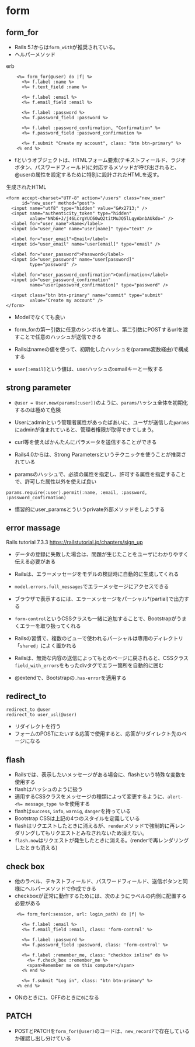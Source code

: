 # form
## form_for
- Rails 5.1からは`form_with`が推奨されている。
- ヘルパーメソッド



erb
```
    <%= form_for(@user) do |f| %>
      <%= f.label :name %>
      <%= f.text_field :name %>

      <%= f.label :email %>
      <%= f.email_field :email %>

      <%= f.label :password %>
      <%= f.password_field :password %>

      <%= f.label :password_confirmation, "Confirmation" %>
      <%= f.password_field :password_confirmation %>

      <%= f.submit "Create my account", class: "btn btn-primary" %>
    <% end %>
```

- fというオブジェクトは、HTMLフォーム要素(テキストフィールド、ラジオボタン、パスワードフィールド)に対応するメソッドが呼び出されると、@userの属性を設定するために特別に設計されたHTMLを返す。

生成されたHTML
```
<form accept-charset="UTF-8" action="/users" class="new_user"
      id="new_user" method="post">
  <input name="utf8" type="hidden" value="&#x2713;" />
  <input name="authenticity_token" type="hidden"
         value="NNb6+J/j46LcrgYUC60wQ2titMuJQ5lLqyAbnbAUkdo=" />
  <label for="user_name">Name</label>
  <input id="user_name" name="user[name]" type="text" />

  <label for="user_email">Email</label>
  <input id="user_email" name="user[email]" type="email" />

  <label for="user_password">Password</label>
  <input id="user_password" name="user[password]"
         type="password" />

  <label for="user_password_confirmation">Confirmation</label>
  <input id="user_password_confirmation"
         name="user[password_confirmation]" type="password" />

  <input class="btn btn-primary" name="commit" type="submit"
         value="Create my account" />
</form>
```

- Modelでなくても良い
- form_forの第一引数に任意のシンボルを渡し、第二引数にPOSTするurlを渡すことで任意のハッシュが送信できる

- Railsはnameの値を使って、初期化したハッシュを(params変数経由)で構成する
- `user[:email]`という値は、userハッシュの:emailキーと一致する


## strong parameter
- `@user = User.new(params[:user])`のように、`params`ハッシュ全体を初期化するのは極めて危険
- Userにadminという管理者属性があったばあいに、ユーザが送信した`params`にadminが含まれていると、管理者権限が取得できてしまう。
- curl等を使えばかんたんにパラメータを送信することができる

- Rails4.0からは、Strong Parametersというテクニックを使うことが推奨されている
- paramsのハッシュで、必須の属性を指定し、許可する属性を指定することで、許可した属性以外を使えば良い
```
params.require(:user).permit(:name, :email, :password, :password_confirmation)
```
- 慣習的にuser_paramsとういうprivate外部メソッドをしようする

## error massage
Rails tutorial 7.3.3
https://railstutorial.jp/chapters/sign_up

- データの登録に失敗した場合は、問題が生じたことをユーザにわかりやすく伝える必要がある
- Railsは、エラーメッセージをモデルの検証時に自動的に生成してくれる
- `model.errors.full_messages`でエラーメッセージにアクセスできる
- ブラウザで表示するには、エラーメッセージをパーシャル*(partial)で出力する
- `form-control`というCSSクラスも一緒に追加することで、Bootstrapがうまくエラーを取り扱ってくれる
- Railsの習慣で、複数のビューで使われるパーシャルは専用のディレクトリ「`shared`」によく置かれる


- Railsは、無効な内容の送信によってもとのページに戻されると、CSSクラス`field_with_errors`をもったdivタグでエラー箇所を自動的に囲む
- @extendで、Bootstrapの`.has-error`を適用する


## redirect_to
```
redirect_to @user
redirect_to user_usl(@user)
```
- リダイレクトを行う
- フォームのPOSTにたいする応答で使用すると、応答がリダイレクト先のページになる

## flash
- Railsでは、表示したいメッセージがある場合に、flashという特殊な変数を使用する
- flashはハッシュのように扱う
- 適用するCSSクラスをメッセージの種類によって変更するように、`alert-<%= message_type %>`を使用する
- flashは`success`, `info`, `warnig`, `danger`を持っている
- Bootstrap CSSは上記の4つのスタイルを定義している
- flashはリクエストしたときに消えるが、`render`メソッドで強制的に再レンダリングしてもリクエストとみなされないため消えない。
- `flash.now`はリクエストが発生したときに消える。(renderで再レンダリングしたときも消える)

## check box
- 他のラベル、テキストフィールド、パスワードフィールド、送信ボタンと同様にヘルパーメソッドで作成できる
- checkboxが正常に動作するためには、次のようにラベルの内側に配置する必要がある
```
    <%= form_for(:session, url: login_path) do |f| %>

      <%= f.label :email %>
      <%= f.email_field :email, class: 'form-control' %>

      <%= f.label :password %>
      <%= f.password_field :password, class: 'form-control' %>

      <%= f.label :remember_me, class: "checkbox inline" do %>
        <%= f.check_box :remember_me %>
        <span>Remember me on this computer</span>
      <% end %>

      <%= f.submit "Log in", class: "btn btn-primary" %>
    <% end %>
```
- ONのときに`1`、OFFのときに`0`になる

## PATCH
- POSTとPATCHを`form_for(@user)`のコードは、`new_record?`で存在しているか確認し出し分けている
